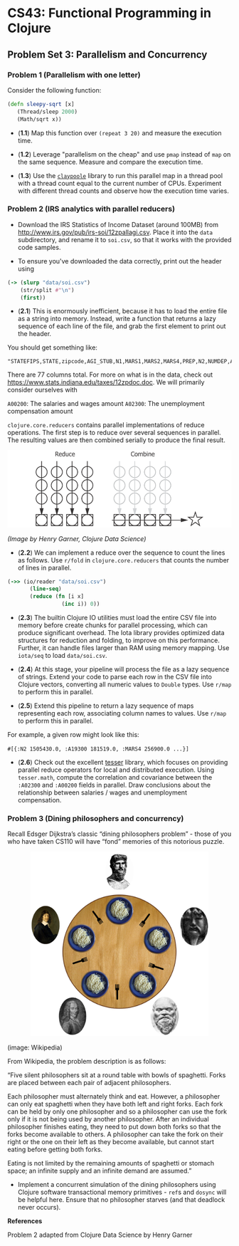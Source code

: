 # CS43: Functional Programming in Clojure

## Problem Set 3: Parallelism and Concurrency

### Problem 1 (Parallelism with one letter)

Consider the following function:

```clojure
(defn sleepy-sqrt [x]
   (Thread/sleep 2000)
   (Math/sqrt x))
```


- (**1.1**) Map this function over `(repeat 3 20)` and measure the execution time.


- (**1.2**) Leverage "parallelism on the cheap" and use `pmap` instead of `map` on the same sequence.  Measure and compare the execution time.

- (**1.3**) Use the [`claypoole`](https://github.com/TheClimateCorporation/claypoole) library to run this parallel map in a thread pool with a thread count equal to the current number of CPUs.  Experiment with different thread counts and observe how the execution time varies.

### Problem 2 (IRS analytics with parallel reducers)

- Download the IRS Statistics of Income Dataset (around 100MB) from http://www.irs.gov/pub/irs-soi/12zpallagi.csv.  Place it into the `data` subdirectory, and rename it to `soi.csv`, so that it works with the provided code samples.

- To ensure you've downloaded the data correctly, print out the header using

```clojure
(-> (slurp "data/soi.csv")
    (str/split #"\n")
    (first))
```

- (**2.1**) This is enormously inefficient, because it has to load the entire file as a string into memory.  Instead, write a function that returns a lazy sequence of each line of the file, and grab the first element to print out the header.

You should get something like:

```
"STATEFIPS,STATE,zipcode,AGI_STUB,N1,MARS1,MARS2,MARS4,PREP,N2,NUMDEP,A00100,N00200,A00200,N00300,A00300,N00600,A00600,N00650,A00650,N00900,A00900,SCHF,N01000,A01000,N01400,A01400,N01700,A01700,N02300,A02300,N02500,A02500,N03300,A03300,N00101,A00101,N04470,A04470,N18425,A18425,N18450,A18450,N18500,A18500,N18300,A18300,N19300,A19300,N19700,A19700,N04800,A04800,N07100,A07100,N07220,A07220,N07180,A07180,N07260,A07260,N59660,A59660,N59720,A59720,N11070,A11070,N09600,A09600,N06500,A06500,N10300,A10300,N11901,A11901,N11902,A11902"
```

There are 77 columns total. For more on what is in the data, check out https://www.stats.indiana.edu/taxes/12zpdoc.doc. We will primarily consider ourselves with

`A00200`: The salaries and wages amount
`A02300`: The unemployment compensation amount


`clojure.core.reducers` contains parallel implementations of reduce operations.  The first step is to reduce over several sequences in parallel.  The resulting values are then combined serially to produce the final result.

![alt text](/img/reduce-combine.png)

*(Image by Henry Garner, Clojure Data Science)*

- (**2.2**) We can implement a reduce over the sequence to count the lines as follows.  Use `r/fold` in `clojure.core.reducers` that counts the number of lines in parallel.

```clojure
(->> (io/reader "data/soi.csv")
       (line-seq)
       (reduce (fn [i x]
                 (inc i)) 0))
```

- (**2.3**) The builtin Clojure IO utilities must load the entire CSV file into memory before create chunks for parallel processing, which can produce significant overhead.  The Iota library provides optimized data structures for reduction and folding, to improve on this performance.  Further, it can handle files larger than RAM using memory mapping.  Use `iota/seq` to load `data/soi.csv`.

- (**2.4**) At this stage, your pipeline will process the file as a lazy sequence of strings.  Extend your code to parse each row in the CSV file into Clojure vectors, converting all numeric values to `Double` types.  Use `r/map` to perform this in parallel.

- (**2.5**) Extend this pipeline to return a lazy sequence of maps representing each row, associating column names to values.  Use `r/map` to perform this in parallel.

For example, a given row might look like this:

`#[{:N2 1505430.0, :A19300 181519.0, :MARS4 256900.0 ...}]`

- (**2.6**) Check out the excellent [tesser](https://github.com/aphyr/tesser) library, which focuses on providing parallel reduce operators for local and distributed execution.  Using `tesser.math`, compute the correlation and covariance between the `:A02300` and `:A00200` fields in parallel.  Draw conclusions about the relationship between salaries / wages and unemployment compensation.


### Problem 3 (Dining philosophers and concurrency)

Recall Edsger Dijkstra’s classic “dining philosophers problem” - those of you who have taken CS110 will have “fond” memories of this notorious puzzle.

<center>
  <img src="img/dining_phil.png" alt="Drawing" width="400px" />
</center>


(image: Wikipedia)

From Wikipedia, the problem description is as follows:

“Five silent philosophers sit at a round table with bowls of spaghetti. Forks are placed between each pair of adjacent philosophers.

Each philosopher must alternately think and eat. However, a philosopher can only eat spaghetti when they have both left and right forks. Each fork can be held by only one philosopher and so a philosopher can use the fork only if it is not being used by another philosopher. After an individual philosopher finishes eating, they need to put down both forks so that the forks become available to others. A philosopher can take the fork on their right or the one on their left as they become available, but cannot start eating before getting both forks.

Eating is not limited by the remaining amounts of spaghetti or stomach space; an infinite supply and an infinite demand are assumed.”

- Implement a concurrent simulation of the dining philosophers using Clojure software transactional memory primitives - `ref`s and `dosync` will be helpful here.  Ensure that no philosopher starves (and that deadlock never occurs).

**References**

Problem 2 adapted from Clojure Data Science by Henry Garner

